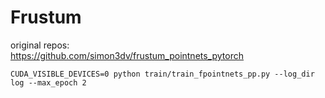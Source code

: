 # Frustum

original repos:<br/>
https://github.com/simon3dv/frustum_pointnets_pytorch


`CUDA_VISIBLE_DEVICES=0 python train/train_fpointnets_pp.py --log_dir log --max_epoch 2`
